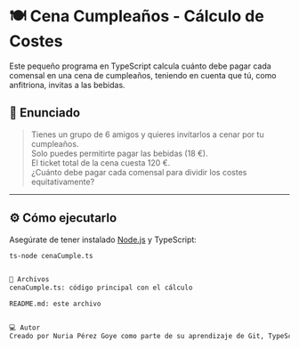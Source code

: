 # 🍽️ Cena Cumpleaños - Cálculo de Costes

Este pequeño programa en TypeScript calcula cuánto debe pagar cada comensal en una cena de cumpleaños, teniendo en cuenta que tú, como anfitriona, invitas a las bebidas.

## 📌 Enunciado

> Tienes un grupo de 6 amigos y quieres invitarlos a cenar por tu cumpleaños.  
> Solo puedes permitirte pagar las bebidas (18 €).  
> El ticket total de la cena cuesta 120 €.  
> ¿Cuánto debe pagar cada comensal para dividir los costes equitativamente?

---

## ⚙️ Cómo ejecutarlo

Asegúrate de tener instalado [Node.js](https://nodejs.org/) y TypeScript:

```bash
ts-node cenaCumple.ts


📁 Archivos
cenaCumple.ts: código principal con el cálculo

README.md: este archivo


💻 Autor
Creado por Nuria Pérez Goye como parte de su aprendizaje de Git, TypeScript y terminal 💙
